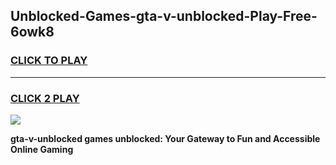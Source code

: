 
## Unblocked-Games-gta-v-unblocked-Play-Free-6owk8
<h3>
<a href="https://premium76.site?title=gta-v-unblocked&ref=18A">CLICK TO PLAY</a></h3>
<hr>

<h3>
<a href="https://premium76.site?title=gta-v-unblocked&ref=18A">CLICK 2 PLAY</a>
  
</h3>

<a href="https://premium76.site?title=gta-v-unblocked&ref=18A"><img src="https://clearcache.store/games.png"></a>


**gta-v-unblocked games unblocked: Your Gateway to Fun and Accessible Online Gaming**
